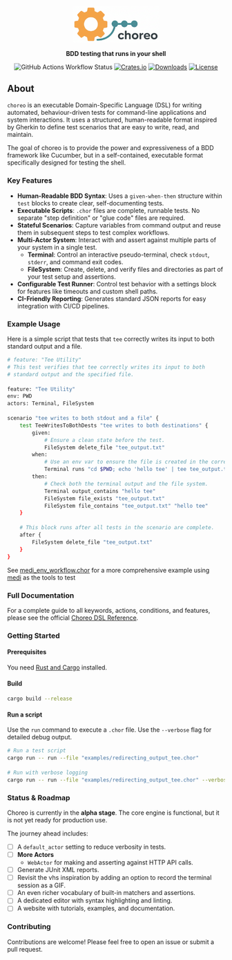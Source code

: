 <div align="center">

<p align="center">
  <img src="assets/choreo-logo.png" alt="choreo logo" width="200"/>
</p>

<p align="center">
  <b>BDD testing that runs in your shell</b><br/>
</p>


![GitHub Actions Workflow Status](https://img.shields.io/github/actions/workflow/status/cladam/choreo/rust-ci.yml)
[![Crates.io](https://img.shields.io/crates/v/choreo.svg)](https://crates.io/crates/choreo)
[![Downloads](https://img.shields.io/crates/d/choreo.svg)](https://crates.io/crates/choreo)
[![License](https://img.shields.io/crates/l/choreo.svg)](https://crates.io/crates/choreo)

</div>

## About

`choreo` is an executable Domain-Specific Language (DSL) for writing automated, behaviour-driven tests for command-line
applications and system interactions. It uses a structured, human-readable format inspired by Gherkin to define test
scenarios that are easy to write, read, and maintain.

The goal of choreo is to provide the power and expressiveness of a BDD framework like Cucumber, but in a self-contained,
executable format specifically designed for testing the shell.

### **Key Features**

- **Human-Readable BDD Syntax**: Uses a `given-when-then` structure within `test` blocks to create clear,
  self-documenting
  tests.
- **Executable Scripts**: `.chor` files are complete, runnable tests. No separate "step definition" or "glue code" files
  are required.
- **Stateful Scenarios**: Capture variables from command output and reuse them in subsequent steps to test complex
  workflows.
- **Multi-Actor System**: Interact with and assert against multiple parts of your system in a single test.
    - **Terminal**: Control an interactive pseudo-terminal, check `stdout`, `stderr`, and command exit codes.
    - **FileSystem**: Create, delete, and verify files and directories as part of your test setup and assertions.
- **Configurable Test Runner**: Control test behavior with a settings block for features like timeouts and custom shell
  paths.
- **CI-Friendly Reporting**: Generates standard JSON reports for easy integration with CI/CD pipelines.

### Example Usage

Here is a simple script that tests that `tee` correctly writes its input to both standard output and a
file.

```bash
# feature: "Tee Utility"
# This test verifies that tee correctly writes its input to both
# standard output and the specified file.

feature: "Tee Utility"
env: PWD
actors: Terminal, FileSystem

scenario "tee writes to both stdout and a file" {
    test TeeWritesToBothDests "tee writes to both destinations" {
        given:
            # Ensure a clean state before the test.
            FileSystem delete_file "tee_output.txt"
        when:
            # Use an env var to ensure the file is created in the correct place.
            Terminal runs "cd $PWD; echo 'hello tee' | tee tee_output.txt"
        then:
            # Check both the terminal output and the file system.
            Terminal output_contains "hello tee"
            FileSystem file_exists "tee_output.txt"
            FileSystem file_contains "tee_output.txt" "hello tee"
    }

    # This block runs after all tests in the scenario are complete.
    after {
        FileSystem delete_file "tee_output.txt"
    }
}
```

See [medi_env_workflow.chor](examples/medi_env_workflow.chor) for a more comprehensive example
using [medi](https://github.com/cladam/medi) as the tools to test

### Full Documentation

For a complete guide to all keywords, actions, conditions, and features, please see the
official [Choreo DSL Reference](docs/REFERENCE.md).

### Getting Started

#### Prerequisites

You need [Rust and Cargo](https://www.rust-lang.org/tools/install) installed.

#### Build

```bash
cargo build --release
```

#### Run a script

Use the `run` command to execute a `.chor` file. Use the `--verbose` flag for detailed debug output.

```bash
# Run a test script
cargo run -- run --file "examples/redirecting_output_tee.chor"

# Run with verbose logging
cargo run -- run --file "examples/redirecting_output_tee.chor" --verbose
```

### Status & Roadmap

Choreo is currently in the **alpha stage**. The core engine is functional, but it is not yet ready for production use.

The journey ahead includes:

* [ ] A `default_actor` setting to reduce verbosity in tests.
* [ ] **More Actors**
    * `WebActor` for making and asserting against HTTP API calls.
* [ ] Generate JUnit XML reports.
* [ ] Revisit the vhs inspiration by adding an option to record the terminal session as a GIF.
* [ ] An even richer vocabulary of built-in matchers and assertions.
* [ ] A dedicated editor with syntax highlighting and linting.
* [ ] A website with tutorials, examples, and documentation.

### **Contributing**

Contributions are welcome! Please feel free to open an issue or submit a pull request.

